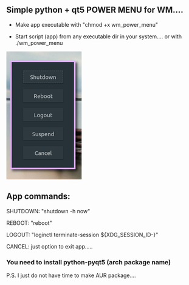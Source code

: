 ## Simple python + qt5 POWER MENU for WM....


- Make app executable with "chmod +x wm_power_menu"

- Start script (app) from any executable dir in your system.... or with ./wm_power_menu


![wm_power_menu](https://raw.githubusercontent.com/Pyntux/wm_power_menu/main/wm_power_menu.png)



## App commands:

SHUTDOWN: "shutdown -h now"

REBOOT:   "reboot"

LOGOUT:   "loginctl terminate-session ${XDG_SESSION_ID-}"

CANCEL: just option to exit app.....


### You need to install python-pyqt5 (arch package name)

P.S. I just do not have time to make AUR package....
